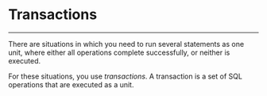 # Transactions
---

There are situations in which you need to run several statements as one unit, where either all operations complete successfully, or neither is executed.

For these situations, you use _transactions_. A transaction is a set of SQL operations that are executed as a unit.